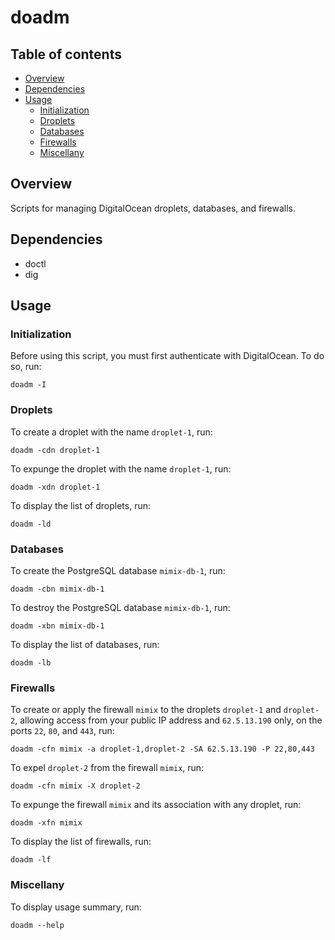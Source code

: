 doadm
=====


<a name="toc">Table of contents</a>
-----------------------------------

- [Overview](#overview)
- [Dependencies](#dependencies)
- [Usage](#usage)
  + [Initialization](#init)
  + [Droplets](#droplets)
  + [Databases](#databases)
  + [Firewalls](#firewalls)
  + [Miscellany](#miscellany)


<a name="overview">Overview</a>
-------------------------------

Scripts for managing DigitalOcean droplets, databases, and firewalls.


<a name="dependencies">Dependencies</a>
---------------------------------------

- doctl
- dig


<a name="usage">Usage</a>
-------------------------

### <a name="init">Initialization</a>

Before using this script, you must first authenticate with DigitalOcean. To do so, run:

    doadm -I


### <a name="droplets">Droplets</a>

To create a droplet with the name `droplet-1`, run:

    doadm -cdn droplet-1

To expunge the droplet with the name `droplet-1`, run:

    doadm -xdn droplet-1

To display the list of droplets, run:

    doadm -ld


### <a name="databases">Databases</a>

To create the PostgreSQL database `mimix-db-1`, run:

    doadm -cbn mimix-db-1

To destroy the PostgreSQL database `mimix-db-1`, run:

    doadm -xbn mimix-db-1

To display the list of databases, run:

    doadm -lb


### <a name="firewalls">Firewalls</a>

To create or apply the firewall `mimix` to the droplets `droplet-1` and `droplet-2`,
allowing access from your public IP address and `62.5.13.190` only, on the ports `22`, `80`, and
`443`, run:

    doadm -cfn mimix -a droplet-1,droplet-2 -SA 62.5.13.190 -P 22,80,443

To expel `droplet-2` from the firewall `mimix`, run:

    doadm -cfn mimix -X droplet-2

To expunge the firewall `mimix` and its association with any droplet, run:

    doadm -xfn mimix

To display the list of firewalls, run:

    doadm -lf


### <a name="miscellany">Miscellany</a>

To display usage summary, run:

    doadm --help
